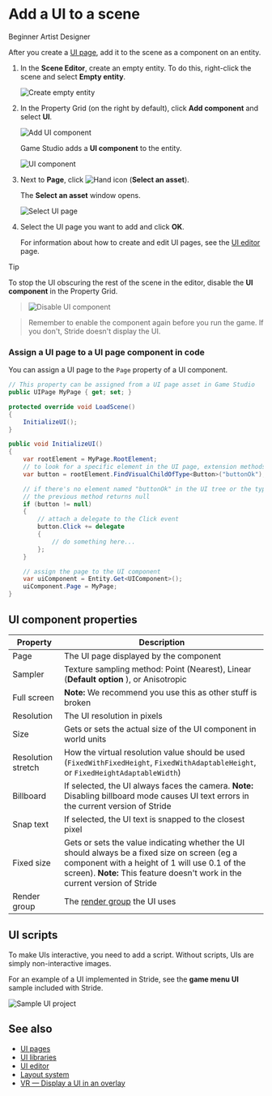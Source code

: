 # Add a UI to a scene

<span class="badge text-bg-primary">Beginner</span>
<span class="badge text-bg-success">Artist</span>
<span class="badge text-bg-success">Designer</span>

After you create a [UI page](ui-pages.md), add it to the scene as a component on an entity.

1. In the **Scene Editor**, create an empty entity. To do this, right-click the scene and select **Empty entity**.

   ![Create empty entity](media/create-empty-entity.png)

2. In the Property Grid (on the right by default), click **Add component** and select **UI**.

   ![Add UI component](media/add-UI-component.png)

   Game Studio adds a **UI component** to the entity.

   ![UI component](media/UI-component.png)

3. Next to **Page**, click ![Hand icon](~/manual/game-studio/media/hand-icon.png) (**Select an asset**).

   The **Select an asset** window opens.

   ![Select UI page](media/select-UI-page.png)

4. Select the UI page you want to add and click **OK**.

   For information about how to create and edit UI pages, see the [UI editor](ui-editor.md) page.

> [!Tip]
> To stop the UI obscuring the rest of the scene in the editor, disable the **UI component** in the Property Grid.

> ![Disable UI component](media/disable-UI-component.png)

> Remember to enable the component again before you run the game. If you don't, Stride doesn't display the UI.

### Assign a UI page to a UI page component in code

You can assign a UI page to the `Page` property of a UI component.

```cs
// This property can be assigned from a UI page asset in Game Studio
public UIPage MyPage { get; set; }

protected override void LoadScene()
{
    InitializeUI();
}

public void InitializeUI()
{
    var rootElement = MyPage.RootElement;
    // to look for a specific element in the UI page, extension methods can be used
    var button = rootElement.FindVisualChildOfType<Button>("buttonOk");

    // if there's no element named "buttonOk" in the UI tree or the type doesn't match,
    // the previous method returns null
    if (button != null)
    {
        // attach a delegate to the Click event
        button.Click += delegate
        {
            // do something here...
        };
    }

    // assign the page to the UI component
    var uiComponent = Entity.Get<UIComponent>();
    uiComponent.Page = MyPage;
}
```

## UI component properties

| Property | Description |
|--------------------|----------------
| Page | The UI page displayed by the component |
| Sampler | Texture sampling method: Point (Nearest), Linear (**Default option** ), or Anisotropic |
| Full screen | **Note:** We recommend you use this as other stuff is broken |
| Resolution | The UI resolution in pixels |
| Size | Gets or sets the actual size of the UI component in world units |
| Resolution stretch | How the virtual resolution value should be used (`FixedWithFixedHeight`, `FixedWithAdaptableHeight`, or `FixedHeightAdaptableWidth`) |
| Billboard | If selected, the UI always faces the camera. **Note:** Disabling billboard mode causes UI text errors in the current version of Stride |
| Snap text | If selected, the UI text is snapped to the closest pixel |
| Fixed size | Gets or sets the value indicating whether the UI should always be a fixed size on screen (eg a component with a height of 1 will use 0.1 of the screen). **Note:** This feature doesn't work in the current version of Stride |
| Render group | The [render group](../graphics/graphics-compositor/render-groups-and-masks.md) the UI uses |

## UI scripts

To make UIs interactive, you need to add a script. Without scripts, UIs are simply non-interactive images.

For an example of a UI implemented in Stride, see the **game menu UI** sample included with Stride.

![Sample UI project](media/ui-sample-project.png)

## See also

* [UI pages](ui-pages.md)
* [UI libraries](ui-libraries.md)
* [UI editor](ui-editor.md)
* [Layout system](layout-system.md)
* [VR — Display a UI in an overlay](../virtual-reality/display-a-ui-in-an-overlay.md)